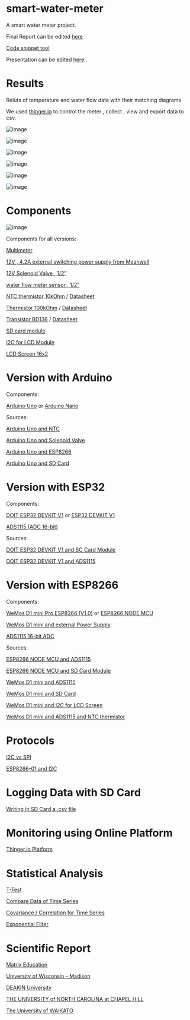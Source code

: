 # smart-water-meter
A smart water meter project.

Final Report can be edited [here](https://duth-my.sharepoint.com/:w:/r/personal/pavltzit_duth_gr/_layouts/15/Doc.aspx?sourcedoc=%7B2AB144E3-B1B5-4A6E-AF54-4975F4B34FA7%7D&file=SMART%20WATER%20SYSTEM.docx&action=default&mobileredirect=true&DefaultItemOpen=1&login_hint=pavltzit%40duth.gr&ct=1685202940867&wdOrigin=OFFICECOM-WEB.START.EDGEWORTH&cid=239da23c-eafe-4ed0-afe4-d9f4eb27ecbc&wdPreviousSessionSrc=HarmonyWeb&wdPreviousSession=0d6668e6-cff2-44a6-89e0-647f5c03fb89) .

[Code snippet tool](https://snappify.com/editor)

Presentation can be edited [here](https://duth-my.sharepoint.com/:p:/r/personal/pavltzit_duth_gr/_layouts/15/Doc.aspx?sourcedoc=%7B40ABDC63-A7F0-49AF-85B9-CC0C307CF11B%7D&file=SMART%20WATRER%20SYSTEM%201.pptx&action=edit&mobileredirect=true&wdNewAndOpenCt=1685300722138&ct=1685300722138&wdPreviousSession=c958bf8d-5069-4e00-bc51-23fe6be583ac&wdOrigin=OFFICECOM-WEB.START.UPLOAD&login_hint=pavltzit%40duth.gr) .

# Results
Reluts of temperature and water flow data with their matching diagrams

We used [thinger.io](https://thinger.io/) to control the meter , collect , view and export data to csv.

![image](image_1.png)

![image](image_2.png)

![image](image_3.png)

![image](image_4.png)

![image](image_5.png)

![image](image_6.png)

# Components

![image](Diagrams/Total-Project.png)

Components for all versions:

[Multimeter](https://meters.uni-trend.com/product/ut33plus-series/#Specifications)

[12V , 4.2A external switching power supply from Meanwell](https://grobotronics.com/12v-4.2a-50.4w-meanwell.html)

[12V Solenoid Valve , 1/2"](https://www.dfrobot.com/product-1530.html)

[water flow meter sensor , 1/2"](https://www.dfrobot.com/product-2608.html)

[NTC thermistor 10kOhm](https://www.tme.eu/en/details/tt4m10kc3t105/temperature-sensors-ntc/tewa-temperature-sensors/tt4m-10kc3-t105-1500/) / [Datasheet](https://www.tme.eu/Document/2fd18682537f203d4e1ff66aa471c66e/TT4-10KC3-T105-1500.pdf)

[Thermistor 100kOhm](https://www.aliexpress.com/item/32812361274.html?spm=a2g0o.productlist.0.0.6299625bJ9B6bk&algo_pvid=cde04796-a959-4abf-824a-91ee136e67ef&algo_exp_id=cde04796-a959-4abf-824a-91ee136e67ef-2&pdp_ext_f=%7B%22sku_id%22%3A%2264624873184%22%7D&aff_fcid=bda670e3113c429cb965c274fd3b2625-1682111249736-05190-_ANT75H&tt=CPS_NORMAL&aff_fsk=_ANT75H&aff_platform=portals-tool&sk=_ANT75H&aff_trace_key=bda670e3113c429cb965c274fd3b2625-1682111249736-05190-_ANT75H&terminal_id=33bdaae5a89d48faa3240971fed6191b&afSmartRedirect=y) / [Datasheet](https://www.tme.eu/Document/f9d2f5e38227fc1c7d979e546ff51768/NTCM-100K-B3950.pdf)

[Transistor BD136](https://grobotronics.com/transistor-pnp-45v-1.5a-bd136.html) / [Datasheet](https://grobotronics.com/images/companies/1/BD139-10-STMicroelectronics.pdf)

[SD card module](https://grobotronics.com/sd-card-breakout.html)

[I2C for LCD Module](https://grobotronics.com/ads1115-16-bit-adc-4-channel-with-programmable-gain-amplifier.html)

[LCD Screen 16x2](https://grobotronics.com/basic-16x2-character-lcd-white-on-blue-5v.html)

# Version with Arduino

Components:

[Arduino Uno](https://grobotronics.com/arduino-uno-compatible.html) or [Arduino Nano](https://grobotronics.com/arduino-nano-compatible-ch340-with-headers.html)

Sources:

[Arduino Uno and NTC](https://circuitdigest.com/microcontroller-projects/interfacing-Thermistor-with-arduino)

[Arduino Uno and Solenoid Valve](https://bc-robotics.com/tutorials/controlling-a-solenoid-valve-with-arduino/)

[Arduino Uno and ESP8266](https://www.instructables.com/Arduino-UNO-ESP8266-WiFi-Module/)

[Arduino Uno and SD Card](https://randomnerdtutorials.com/guide-to-sd-card-module-with-arduino/)

# Version with ESP32

Components:

[DOIT ESP32 DEVKIT V1](https://makeradvisor.com/tools/esp32-dev-board-wi-fi-bluetooth/) or [ESP32  DEVKIT V1](https://grobotronics.com/esp32-development-board-devkit-v1.html)

[ADS1115 (ADC 16-bit)](https://grobotronics.com/ads1115-16-bit-adc-4-channel-with-programmable-gain-amplifier.html)

Sources:

[DOIT ESP32 DEVKIT V1 and SC Card Module](https://randomnerdtutorials.com/esp32-microsd-card-arduino/)

[DOIT ESP32 DEVKIT V1 and ADS1115](https://microcontrollerslab.com/ads1115-external-adc-with-esp32/)

# Version with ESP8266

Components:

[WeMos D1 mini Pro ESP8266 (V1.0)](https://grobotronics.com/wemos-d1-mini-pro-esp8266-v1.0-4mbytes.html) or [ESP8266 NODE MCU](https://grobotronics.com/nodemcu-lua-based-esp8266.html)

[WeMos D1 mini and external Power Supply](https://diyi0t.com/esp8266-wemos-d1-mini-tutorial/?utm_content=cmp-true)

[ADS1115 16-bit ADC](https://grobotronics.com/ads1115-16-bit-adc-4-channel-with-programmable-gain-amplifier.html)

Sources:

[ESP8266 NODE MCU and ADS1115](https://how2electronics.com/expanding-esp8266-analog-pin-with-ads1115-16-bit-adc/)

[ESP8266 NODE MCU and SD Card Module](https://www.instructables.com/SD-Card-Module-With-ESP8266/)

[WeMos D1 mini and ADS1115](http://www.esp8266learning.com/ads1115-analog-to-digital-converter-and-esp8266.php)

[WeMos D1 mini and SD Card](https://www.instructables.com/Using-the-Wifi-D1-Mini-Real-time-Clock-and-Logger/)

[WeMos D1 mini and I2C for LCD Screen](https://microdigisoft.com/how-to-use-i2c-lcd-with-esp8266-wemos-d1-mini/)

[WeMos D1 mini and ADS1115 and NTC thermistor](https://blog.meteodrenthe.nl/2022/08/07/getting-accurate-ntc-thermistor-readings-with-a-wemos-d1-mini/)

# Protocols

[I2C vs SPI](https://www.totalphase.com/blog/2021/07/i2c-vs-spi-protocol-analyzers-differences-and-similarities/)

[ESP8266-01 and I2C](https://www.instructables.com/ESP8266-01-With-Multiple-I2C-Devices-Exploring-ESP/)

# Logging Data with SD Card

[Writing in SD Card a .csv file](https://rydepier.wordpress.com/2015/08/07/using-an-sd-card-reader-to-store-and-retrieve-data-with-arduino/)

# Monitoring using Online Platform

[Thinger.io Platform](https://thinger.io/)

# Statistical Analysis

[T-Test](https://www.researchgate.net/post/Hot_to_compare_performances_of_two_sensors)

[Compare Data of Time Series](https://www.researchgate.net/post/How-should-I-compare-temperature-time-series-data-between-two-experiments)

[Covariance / Correlation for Time Series](https://journal.r-project.org/archive/2016/RJ-2016-049/RJ-2016-049.pdf)

[Exponential Filter](https://www.megunolink.com/documentation/arduino-libraries/exponential-filter/)

# Scientific Report

[Matrix Education](https://www.matrix.edu.au/how-to-write-a-scientific-report/)

[University of Wisconsin - Madison](https://writing.wisc.edu/handbook/assignments/sciencereport/)

[DEAKIN University](https://www.deakin.edu.au/students/study-support/resources-and-referencing/academic-skills/writing-a-scientific-report)

[THE UNIVERSITY of NORTH CAROLINA at CHAPEL HILL](https://writingcenter.unc.edu/tips-and-tools/scientific-reports/)

[The University of WAIKATO](https://www.waikato.ac.nz/library/guidance/guides/write-scientific-reports)


